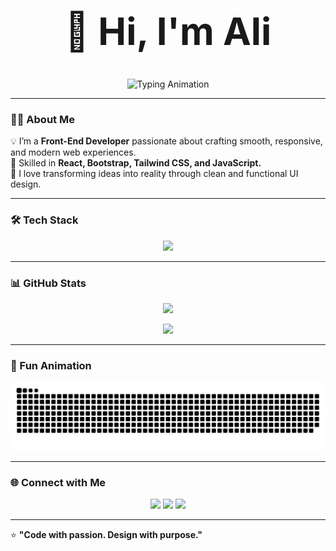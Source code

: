 <h1 align="center" style="font-size: 60px;">👋 Hi, I'm Ali</h1>

<p align="center">
  <img src="https://readme-typing-svg.demolab.com?font=Fira+Code&size=40&duration=3000&pause=1000&color=00F5FF&center=true&vCenter=true&width=700&height=70&lines=Front-End+Developer;React+%26+React+Native+Developer;E-Commerce+Website+Builder;UI%2FUX+Enthusiast+✨" alt="Typing Animation" />
</p>

---

### 👨‍💻 About Me  
💡 I’m a **Front-End Developer** passionate about crafting smooth, responsive, and modern web experiences.  
🚀 Skilled in **React, Bootstrap, Tailwind CSS, and JavaScript.**  
🎯 I love transforming ideas into reality through clean and functional UI design.

---

### 🛠️ Tech Stack  
<p align="center">
  <img src="https://skillicons.dev/icons?i=html,css,js,react,bootstrap,tailwind,git,github,vscode" />
</p>

---

### 📊 GitHub Stats  
<p align="center">
  <img src="https://github-readme-stats.vercel.app/api?username=YourGitHubUsername&show_icons=true&theme=radical" />
</p>

<p align="center">
  <img src="https://github-readme-streak-stats.herokuapp.com/?user=YourGitHubUsername&theme=radical" />
</p>

---

### 🎨 Fun Animation  
<p align="center">
  <img src="https://github.com/Platane/snk/raw/output/github-contribution-grid-snake.svg" alt="Snake animation" />
</p>

---

### 🌐 Connect with Me  
<p align="center">
  <a href="mailto:yourmail@gmail.com"><img src="https://img.shields.io/badge/Gmail-red?style=for-the-badge&logo=gmail" /></a>
  <a href="https://www.linkedin.com/in/your-linkedin-profile"><img src="https://img.shields.io/badge/LinkedIn-blue?style=for-the-badge&logo=linkedin" /></a>
  <a href="https://your-portfolio-link.com"><img src="https://img.shields.io/badge/Portfolio-black?style=for-the-badge&logo=vercel" /></a>
</p>

---

⭐ **"Code with passion. Design with purpose."**
